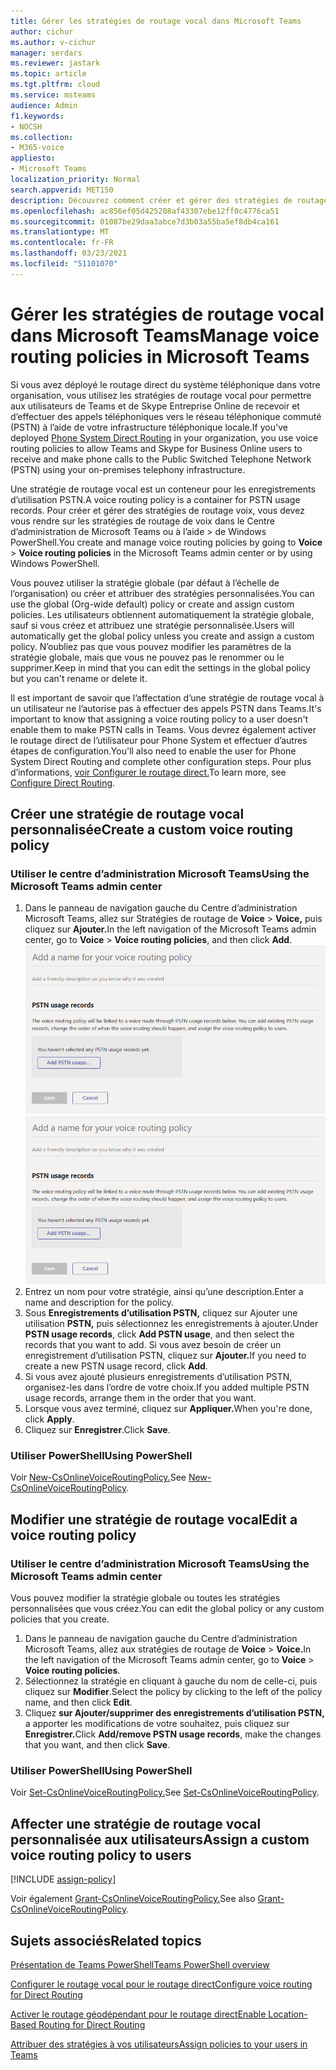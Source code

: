 ```yaml
---
title: Gérer les stratégies de routage vocal dans Microsoft Teams
author: cichur
ms.author: v-cichur
manager: serdars
ms.reviewer: jastark
ms.topic: article
ms.tgt.pltfrm: cloud
ms.service: msteams
audience: Admin
f1.keywords:
- NOCSH
ms.collection:
- M365-voice
appliesto:
- Microsoft Teams
localization_priority: Normal
search.appverid: MET150
description: Découvrez comment créer et gérer des stratégies de routage vocale dans Microsoft Teams.
ms.openlocfilehash: ac856ef05d425208af43307ebe12ff0c4776ca51
ms.sourcegitcommit: 01087be29daa3abce7d3b03a55ba5ef8db4ca161
ms.translationtype: MT
ms.contentlocale: fr-FR
ms.lasthandoff: 03/23/2021
ms.locfileid: "51101070"
---
```

# <a name="manage-voice-routing-policies-in-microsoft-teams"></a><span data-ttu-id="30d55-103">Gérer les stratégies de routage vocal dans Microsoft Teams</span><span class="sxs-lookup"><span data-stu-id="30d55-103">Manage voice routing policies in Microsoft Teams</span></span>

<span data-ttu-id="30d55-104">Si vous avez [](direct-routing-landing-page.md) déployé le routage direct du système téléphonique dans votre organisation, vous utilisez les stratégies de routage vocal pour permettre aux utilisateurs de Teams et de Skype Entreprise Online de recevoir et d’effectuer des appels téléphoniques vers le réseau téléphonique commuté (PSTN) à l’aide de votre infrastructure téléphonique locale.</span><span class="sxs-lookup"><span data-stu-id="30d55-104">If you've deployed [Phone System Direct Routing](direct-routing-landing-page.md) in your organization, you use voice routing policies to allow Teams and Skype for Business Online users to receive and make phone calls to the Public Switched Telephone Network (PSTN) using your on-premises telephony infrastructure.</span></span>

<span data-ttu-id="30d55-105">Une stratégie de routage vocal est un conteneur pour les enregistrements d’utilisation PSTN.</span><span class="sxs-lookup"><span data-stu-id="30d55-105">A voice routing policy is a container for PSTN usage records.</span></span> <span data-ttu-id="30d55-106">Pour créer et gérer des stratégies de routage voix, vous devez vous rendre sur les stratégies de routage de voix dans le Centre d’administration de Microsoft Teams ou à l’aide  >   de Windows PowerShell.</span><span class="sxs-lookup"><span data-stu-id="30d55-106">You create and manage voice routing policies by going to **Voice** > **Voice routing policies** in the Microsoft Teams admin center or by using Windows PowerShell.</span></span>

<span data-ttu-id="30d55-107">Vous pouvez utiliser la stratégie globale (par défaut à l’échelle de l’organisation) ou créer et attribuer des stratégies personnalisées.</span><span class="sxs-lookup"><span data-stu-id="30d55-107">You can use the global (Org-wide default) policy or create and assign custom policies.</span></span> <span data-ttu-id="30d55-108">Les utilisateurs obtiennent automatiquement la stratégie globale, sauf si vous créez et attribuez une stratégie personnalisée.</span><span class="sxs-lookup"><span data-stu-id="30d55-108">Users will automatically get the global policy unless you create and assign a custom policy.</span></span> <span data-ttu-id="30d55-109">N’oubliez pas que vous pouvez modifier les paramètres de la stratégie globale, mais que vous ne pouvez pas le renommer ou le supprimer.</span><span class="sxs-lookup"><span data-stu-id="30d55-109">Keep in mind that you can edit the settings in the global policy but you can't rename or delete it.</span></span>

<span data-ttu-id="30d55-110">Il est important de savoir que l’affectation d’une stratégie de routage vocal à un utilisateur ne l’autorise pas à effectuer des appels PSTN dans Teams.</span><span class="sxs-lookup"><span data-stu-id="30d55-110">It's important to know that assigning a voice routing policy to a user doesn't enable them to make PSTN calls in Teams.</span></span> <span data-ttu-id="30d55-111">Vous devrez également activer le routage direct de l’utilisateur pour Phone System et effectuer d’autres étapes de configuration.</span><span class="sxs-lookup"><span data-stu-id="30d55-111">You'll also need to enable the user for Phone System Direct Routing and complete other configuration steps.</span></span> <span data-ttu-id="30d55-112">Pour plus d’informations, [voir Configurer le routage direct.](direct-routing-configure.md)</span><span class="sxs-lookup"><span data-stu-id="30d55-112">To learn more, see [Configure Direct Routing](direct-routing-configure.md).</span></span>

## <a name="create-a-custom-voice-routing-policy"></a><span data-ttu-id="30d55-113">Créer une stratégie de routage vocal personnalisée</span><span class="sxs-lookup"><span data-stu-id="30d55-113">Create a custom voice routing policy</span></span>

### <a name="using-the-microsoft-teams-admin-center"></a><span data-ttu-id="30d55-114">Utiliser le centre d’administration Microsoft Teams</span><span class="sxs-lookup"><span data-stu-id="30d55-114">Using the Microsoft Teams admin center</span></span>

1. <span data-ttu-id="30d55-115">Dans le panneau de navigation gauche du Centre d’administration Microsoft Teams, allez sur Stratégies de routage de **Voice**  >  **Voice,** puis cliquez sur **Ajouter.**</span><span class="sxs-lookup"><span data-stu-id="30d55-115">In the left navigation of the Microsoft Teams admin center, go to **Voice** > **Voice routing policies**, and then click **Add**.</span></span><br>
    <span data-ttu-id="30d55-116">![Capture d’écran de la page Ajouter une stratégie de routage vocal dans le Centre d’administration Microsoft Teams ](media/manage-voice-routing-policies.png)</span><span class="sxs-lookup"><span data-stu-id="30d55-116">![Screenshot of the Add voice routing policy page in the Microsoft Teams admin center ](media/manage-voice-routing-policies.png)</span></span> 
2. <span data-ttu-id="30d55-117">Entrez un nom pour votre stratégie, ainsi qu’une description.</span><span class="sxs-lookup"><span data-stu-id="30d55-117">Enter a name and description for the policy.</span></span>
3. <span data-ttu-id="30d55-118">Sous **Enregistrements d’utilisation PSTN,** cliquez sur Ajouter une utilisation **PSTN,** puis sélectionnez les enregistrements à ajouter.</span><span class="sxs-lookup"><span data-stu-id="30d55-118">Under **PSTN usage records**, click **Add PSTN usage**, and then select the records that you want to add.</span></span> <span data-ttu-id="30d55-119">Si vous avez besoin de créer un enregistrement d’utilisation PSTN, cliquez sur **Ajouter.**</span><span class="sxs-lookup"><span data-stu-id="30d55-119">If you need to create a new PSTN usage record, click **Add**.</span></span>
4. <span data-ttu-id="30d55-120">Si vous avez ajouté plusieurs enregistrements d’utilisation PSTN, organisez-les dans l’ordre de votre choix.</span><span class="sxs-lookup"><span data-stu-id="30d55-120">If you added multiple PSTN usage records, arrange them in the order that you want.</span></span>
5. <span data-ttu-id="30d55-121">Lorsque vous avez terminé, cliquez sur **Appliquer.**</span><span class="sxs-lookup"><span data-stu-id="30d55-121">When you're done, click **Apply**.</span></span>
6. <span data-ttu-id="30d55-122">Cliquez sur **Enregistrer**.</span><span class="sxs-lookup"><span data-stu-id="30d55-122">Click **Save**.</span></span>

### <a name="using-powershell"></a><span data-ttu-id="30d55-123">Utiliser PowerShell</span><span class="sxs-lookup"><span data-stu-id="30d55-123">Using PowerShell</span></span>

<span data-ttu-id="30d55-124">Voir [New-CsOnlineVoiceRoutingPolicy.](/powershell/module/skype/new-csonlinevoiceroutingpolicy)</span><span class="sxs-lookup"><span data-stu-id="30d55-124">See [New-CsOnlineVoiceRoutingPolicy](/powershell/module/skype/new-csonlinevoiceroutingpolicy).</span></span>

## <a name="edit-a-voice-routing-policy"></a><span data-ttu-id="30d55-125">Modifier une stratégie de routage vocal</span><span class="sxs-lookup"><span data-stu-id="30d55-125">Edit a voice routing policy</span></span>

### <a name="using-the-microsoft-teams-admin-center"></a><span data-ttu-id="30d55-126">Utiliser le centre d’administration Microsoft Teams</span><span class="sxs-lookup"><span data-stu-id="30d55-126">Using the Microsoft Teams admin center</span></span>

<span data-ttu-id="30d55-127">Vous pouvez modifier la stratégie globale ou toutes les stratégies personnalisées que vous créez.</span><span class="sxs-lookup"><span data-stu-id="30d55-127">You can edit the global policy or any custom policies that you create.</span></span>

1. <span data-ttu-id="30d55-128">Dans le panneau de navigation gauche du Centre d’administration Microsoft Teams, allez aux stratégies de routage de **Voice**  >  **Voice.**</span><span class="sxs-lookup"><span data-stu-id="30d55-128">In the left navigation of the Microsoft Teams admin center, go to **Voice** > **Voice routing policies**.</span></span>
2. <span data-ttu-id="30d55-129">Sélectionnez la stratégie en cliquant à gauche du nom de celle-ci, puis cliquez sur **Modifier**.</span><span class="sxs-lookup"><span data-stu-id="30d55-129">Select the policy by clicking to the left of the policy name, and then click **Edit**.</span></span>
3. <span data-ttu-id="30d55-130">Cliquez **sur Ajouter/supprimer des enregistrements d’utilisation PSTN,** a apporter les modifications de votre souhaitez, puis cliquez sur **Enregistrer.**</span><span class="sxs-lookup"><span data-stu-id="30d55-130">Click **Add/remove PSTN usage records**, make the changes that you want, and then click **Save**.</span></span>

### <a name="using-powershell"></a><span data-ttu-id="30d55-131">Utiliser PowerShell</span><span class="sxs-lookup"><span data-stu-id="30d55-131">Using PowerShell</span></span>

<span data-ttu-id="30d55-132">Voir [Set-CsOnlineVoiceRoutingPolicy.](/powershell/module/skype/set-csonlinevoiceroutingpolicy)</span><span class="sxs-lookup"><span data-stu-id="30d55-132">See [Set-CsOnlineVoiceRoutingPolicy](/powershell/module/skype/set-csonlinevoiceroutingpolicy).</span></span>

## <a name="assign-a-custom-voice-routing-policy-to-users"></a><span data-ttu-id="30d55-133">Affecter une stratégie de routage vocal personnalisée aux utilisateurs</span><span class="sxs-lookup"><span data-stu-id="30d55-133">Assign a custom voice routing policy to users</span></span>

[!INCLUDE [assign-policy](includes/assign-policy.md)]

<span data-ttu-id="30d55-134">Voir également [Grant-CsOnlineVoiceRoutingPolicy.](/powershell/module/skype/grant-csonlinevoiceroutingpolicy)</span><span class="sxs-lookup"><span data-stu-id="30d55-134">See also [Grant-CsOnlineVoiceRoutingPolicy](/powershell/module/skype/grant-csonlinevoiceroutingpolicy).</span></span>

## <a name="related-topics"></a><span data-ttu-id="30d55-135">Sujets associés</span><span class="sxs-lookup"><span data-stu-id="30d55-135">Related topics</span></span>

[<span data-ttu-id="30d55-136">Présentation de Teams PowerShell</span><span class="sxs-lookup"><span data-stu-id="30d55-136">Teams PowerShell overview</span></span>](teams-powershell-overview.md)

[<span data-ttu-id="30d55-137">Configurer le routage vocal pour le routage direct</span><span class="sxs-lookup"><span data-stu-id="30d55-137">Configure voice routing for Direct Routing</span></span>](direct-routing-voice-routing.md)

[<span data-ttu-id="30d55-138">Activer le routage géodépendant pour le routage direct</span><span class="sxs-lookup"><span data-stu-id="30d55-138">Enable Location-Based Routing for Direct Routing</span></span>](location-based-routing-enable.md)

[<span data-ttu-id="30d55-139">Attribuer des stratégies à vos utilisateurs</span><span class="sxs-lookup"><span data-stu-id="30d55-139">Assign policies to your users in Teams</span></span>](assign-policies.md)